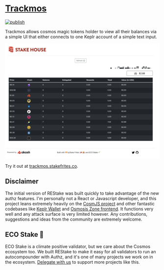 # [Trackmos](https://trackmos.stakefrites.co/)

[![publish](https://github.com/stakefrites/some-tracker/actions/workflows/publish.yml/badge.svg)](https://github.com/stakefrites/some-tracker/actions/workflows/publish.yml)

Trackmos allows cosmos magic tokens holder to view all their balances via a simple UI that either connects to one Keplr account of a simple text input.

[![](./docs/screenshot.png)](https://trackmos.stakefrites.co/)

Try it out at [trackmos.stakefrites.co](https://trackmos.stakefrites.co/).

## Disclaimer

The initial version of REStake was built quickly to take advantage of the new authz features. I'm personally not a React or Javascript developer, and this project leans extremely heavily on the [CosmJS project](https://github.com/cosmos/cosmjs) and other fantastic codebases like [Keplr Wallet](https://github.com/chainapsis/keplr-wallet) and [Osmosis Zone frontend](https://github.com/osmosis-labs/osmosis-frontend). It functions very well and any attack surface is very limited however. Any contributions, suggestions and ideas from the community are extremely welcome.

## ECO Stake 🌱

ECO Stake is a climate positive validator, but we care about the Cosmos ecosystem too. We built REStake to make it easy for all validators to run an autocompounder with Authz, and it's one of many projects we work on in the ecosystem. [Delegate with us](https://ecostake.com) to support more projects like this.
